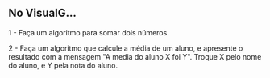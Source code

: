 ## No VisualG...

1 - Faça um algoritmo para somar dois números.

2 - Faça um algoritmo que calcule a média de um aluno, e apresente o resultado com a mensagem "A media do aluno X foi Y". Troque X pelo nome do aluno, e Y pela nota do aluno.
